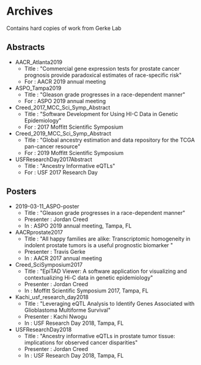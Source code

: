 # Archives

Contains hard copies of work from Gerke Lab

## Abstracts

* AACR_Atlanta2019
	* Title : "Commercial gene expression tests for prostate cancer prognosis provide paradoxical estimates of race-specific risk"
	* For : AACR 2019 annual meeting
* ASPO_Tampa2019
	* Title : "Gleason grade progresses in a race-dependent manner"
	* For : ASPO 2019 annual meeting
* Creed_2017_MCC_Sci_Symp_Abstract
	* Title : "Software Development for Using HI-C Data in Genetic Epidemiology"
	* For : 2017 Moffitt Scientific Symposium 
* Creed_2019_MCC_Sci_Symp_Abstract
	* Title : "Global ancestry estimation and data repository for the TCGA pan-cancer resource"
	* For : 2019 Moffitt Scientific Symposium
* USFResearchDay2017Abstract
	* Title : "Ancestry Informative eQTLs"
	* For : USF 2017 Research Day

## Posters

* 2019-03-11_ASPO-poster
	* Title : "Gleason grade progresses in a race-dependent manner"
	* Presenter : Jordan Creed
	* In : ASPO 2019 annual meeting, Tampa, FL
* AACRprostate2017
	* Title : "All happy families are alike: Transcriptomic homogeneity in indolent prostate tumors is a useful prognostic biomarker "
	* Presenter : Travis Gerke
	* In : AACR 2017 annual meeting
* Creed_SciSymposium2017
	* Title : "EpiTAD Viewer: A software application for visualizing and contextualizing Hi-C data in genetic epidemiology"
	* Presenter : Jordan Creed
	* In : Moffitt Scientific Symposium 2017, Tampa, FL
* Kachi_usf_research_day2018
	* Title : "Leveraging eQTL Analysis to Identify Genes Associated with Glioblastoma Multiforme Survival"
	* Presenter : Kachi Nwogu
	* In : USF Research Day 2018, Tampa, FL
* USFResearchDay2018
	* Title : "Ancestry informative eQTLs in prostate tumor tissue: implications for observed cancer disparities"
	* Presenter : Jordan Creed
	* In : USF Research Day 2018, Tampa, FL
		